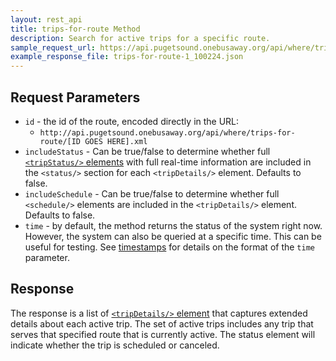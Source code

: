 ```yaml
---
layout: rest_api
title: trips-for-route Method
description: Search for active trips for a specific route.
sample_request_url: https://api.pugetsound.onebusaway.org/api/where/trips-for-route/1_100224.json?key=TEST
example_response_file: trips-for-route-1_100224.json
---
```


## Request Parameters

* `id` - the id of the route, encoded directly in the URL:
    * `http://api.pugetsound.onebusaway.org/api/where/trips-for-route/[ID GOES HERE].xml`
* `includeStatus` - Can be true/false to determine whether full
  [`<tripStatus/>` elements](/api/where/elements/trip-status) with full real-time
  information are included in the `<status/>` section for each `<tripDetails/>`
  element.  Defaults to false.
* `includeSchedule` - Can be true/false to determine whether full `<schedule/>`
  elements are included in the `<tripDetails/>` element.  Defaults to false.
* `time` - by default, the method returns the status of the system right now.  However, the system
  can also be queried at a specific time.  This can be useful for testing.  See [timestamps](/api/where/#timestamps)
  for details on the format of the `time` parameter.

## Response

The response is a list of
[`<tripDetails/>` element](/api/where/elements/trip-details) that captures extended
details about each active trip.  The set of active trips includes any trip that
serves that specified route that is currently active.
The status element will indicate whether the trip is scheduled or canceled.
